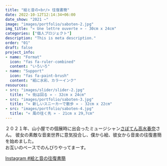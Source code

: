 ```yaml
---
title: "絵と音の<br/> 往復書簡"
date: 2022-10-12T12:14:34+06:00
date_show: "2021 ~"
image: "images/portfolio/saboten-2.jpg"
img_title: "« Une lettre ouverte » - 30cm x 24cm"
categories: ["個人プロジェクト"]
description: "This is meta description."
order: "01"
draft: false
project_info:
- name: "Format"
  icon: "fas fa-ruler-combined"
  content: "いろいろ"
- name: "Support"
  icon: "fas fa-paint-brush"
  content: "紙に水彩、カラーインク"
resources:
- src: "images/slider/slider-2.jpg"
  title: "« 街は回る » - 32cm x 24cm"
- src: "images/portfolio/saboten-3.jpg"
  title: "« 新しいスニーカーで散歩 » - 32cm x 22cm"
- src: "images/portfolio/saboten-4.jpg"
  title: "« 風の往く先 » - 21cm x 29,7cm"
---
```

２０２１年、山小屋での個展時に出会ったミュージシャン[さぼてん高水春奈](http://takamizuharuna.com)さん。
彼女の素敵な音楽世界に意気投合し、僕から絵、彼女から音楽の往復書簡を始めました。  
お互いのペースでのんびりやってまーす。

[Instagram #絵と音の往復書簡](https://www.instagram.com/explore/tags/絵と音の往復書簡/?hl=undefined)
